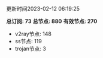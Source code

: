 更新时间2023-02-12 06:19:25

**总订阅: 73**
**总节点: 880**
**有效节点: 270**
- v2ray节点: 148
- ss节点: 119
- trojan节点: 3
